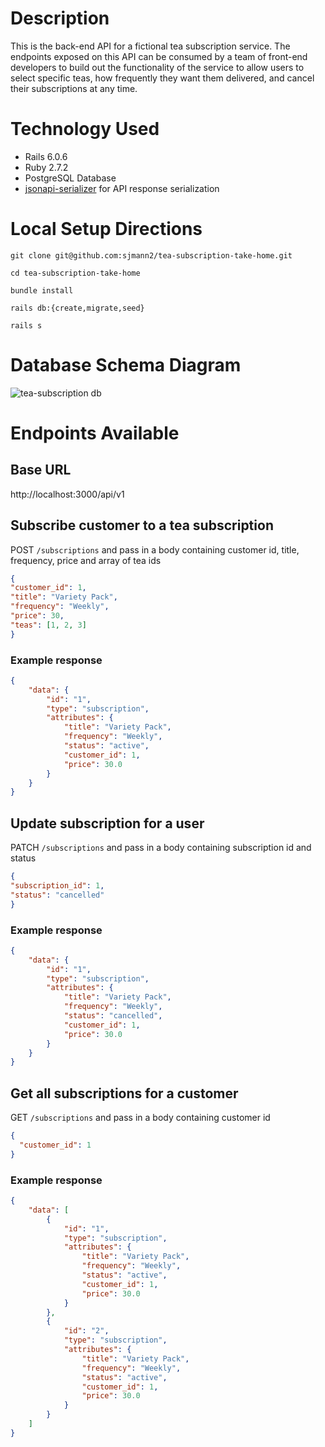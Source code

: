 # Description 
This is the back-end API for a fictional tea subscription service. The endpoints exposed on this API can be consumed by a team of front-end developers to build out the functionality of the service to allow users to select specific teas, how frequently they want them delivered, and cancel their subscriptions at any time.

# Technology Used
* Rails 6.0.6
* Ruby 2.7.2
* PostgreSQL Database
* [jsonapi-serializer](https://github.com/jsonapi-serializer/jsonapi-serializer) for API response serialization

# Local Setup Directions
```
git clone git@github.com:sjmann2/tea-subscription-take-home.git

cd tea-subscription-take-home

bundle install

rails db:{create,migrate,seed}

rails s
```

# Database Schema Diagram
![tea-subscription db](https://user-images.githubusercontent.com/99758586/212128546-45fc7849-35f0-49b9-953b-edfcf5cc8ff8.png)


# Endpoints Available
## Base URL
http://localhost:3000/api/v1

## Subscribe customer to a tea subscription
POST `/subscriptions` and pass in a body containing customer id, title, frequency, price and array of tea ids
```JSON
{
"customer_id": 1,
"title": "Variety Pack",
"frequency": "Weekly",
"price": 30,
"teas": [1, 2, 3]
}
```
### Example response
```JSON
{
    "data": {
        "id": "1",
        "type": "subscription",
        "attributes": {
            "title": "Variety Pack",
            "frequency": "Weekly",
            "status": "active",
            "customer_id": 1,
            "price": 30.0
        }
    }
}
```

## Update subscription for a user
PATCH `/subscriptions` and pass in a body containing subscription id and status
```JSON
{
"subscription_id": 1,
"status": "cancelled"
}
```
### Example response
```JSON
{
    "data": {
        "id": "1",
        "type": "subscription",
        "attributes": {
            "title": "Variety Pack",
            "frequency": "Weekly",
            "status": "cancelled",
            "customer_id": 1,
            "price": 30.0
        }
    }
}
```

## Get all subscriptions for a customer
GET `/subscriptions` and pass in a body containing customer id
```JSON
{
  "customer_id": 1
}
```
### Example response
```JSON
{
    "data": [
        {
            "id": "1",
            "type": "subscription",
            "attributes": {
                "title": "Variety Pack",
                "frequency": "Weekly",
                "status": "active",
                "customer_id": 1,
                "price": 30.0
            }
        },
        {
            "id": "2",
            "type": "subscription",
            "attributes": {
                "title": "Variety Pack",
                "frequency": "Weekly",
                "status": "active",
                "customer_id": 1,
                "price": 30.0
            }
        }
    ]
}
 ```
